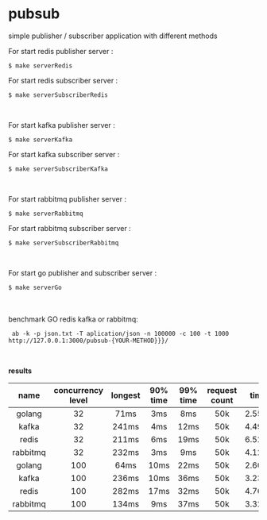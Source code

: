 # pubsub
simple publisher / subscriber application with different methods


For start redis publisher server :
```
$ make serverRedis
```

For start redis subscriber server :
```
$ make serverSubscriberRedis
```
<br/>

For start kafka publisher server :
```
$ make serverKafka
```

For start kafka subscriber server :
```
$ make serverSubscriberKafka
```
<br/>

For start rabbitmq publisher server :
```
$ make serverRabbitmq
```

For start rabbitmq subscriber server :
```
$ make serverSubscriberRabbitmq
```
<br/>

For start go publisher and subscriber server :
```
$ make serverGo
```

<br/><br/>
benchmark GO redis kafka or rabbitmq:
```
 ab -k -p json.txt -T aplication/json -n 100000 -c 100 -t 1000  http://127.0.0.1:3000/pubsub-{YOUR-METHOD}}}/
```

<br/>

**results**

|      name    | concurrency level |   longest     |   90% time   |   99% time   |   request count   |   time   |   memory   |   cpu%   |
|    :---:     |     :---:         |    :---:      |:---:      |:---:      |:---:      |:---:      |:---:      |:---:      | 
| golang       |32                 | 71ms          |3ms       |8ms       |50k      |2.551s      |200mb      |40%      |-      |-      |
| kafka        |32                 | 241ms         |4ms       |12ms      |50k      |4.495s      |100mb      |90%      |-      |-      |
| redis        |32                 | 211ms         |6ms       |19ms      |50k      |6.524s      |200mb      |90%      |-      |-      |
| rabbitmq     |32                 | 232ms         |3ms       |9ms       |50k      |4.120s      |220mb      |90%      |-      |-      |
| golang       |100                | 64ms          |10ms      |22ms      |50k      | 2.603s     |100mb      |20%      |-      |-      |
| kafka        |100                | 236ms         |10ms      |36ms      |50k      |3.231s      |400mb      |40%      |-      |-      |
| redis        |100                | 282ms         |17ms      |32ms      |50k      | 4.762s     |300mb      |30%      |-      |-      |
| rabbitmq     |100                | 134ms         |9ms       |37ms      |50k      |3.328s      |400mb      |40%      |-      |-      |
 




